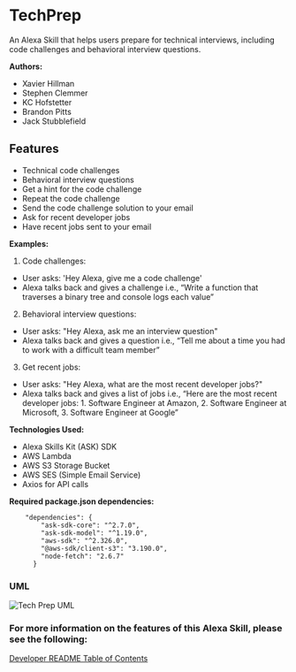 # TechPrep

An Alexa Skill that helps users prepare for technical interviews, including code challenges and behavioral interview questions.

**Authors:**

- Xavier Hillman
- Stephen Clemmer
- KC Hofstetter
- Brandon Pitts
- Jack Stubblefield

## Features

- Technical code challenges
- Behavioral interview questions
- Get a hint for the code challenge
- Repeat the code challenge
- Send the code challenge solution to your email
- Ask for recent developer jobs
- Have recent jobs sent to your email

**Examples:**

1. Code challenges:

- User asks: 'Hey Alexa, give me a code challenge'
- Alexa talks back and gives a challenge i.e.,  “Write a function that traverses a binary tree and console logs each value”

2. Behavioral interview questions:

- User asks: "Hey Alexa, ask me an interview question"
- Alexa talks back and gives a question i.e., “Tell me about a time you had to work with a difficult team member”

3. Get recent jobs:

  - User asks: "Hey Alexa, what are the most recent developer jobs?"
  - Alexa talks back and gives a list of jobs i.e., “Here are the most recent developer jobs: 1. Software Engineer at Amazon, 2. Software Engineer at Microsoft, 3. Software Engineer at Google”

**Technologies Used:**

- Alexa Skills Kit (ASK) SDK
- AWS Lambda
- AWS S3 Storage Bucket
- AWS SES (Simple Email Service)
- Axios for API calls

**Required package.json dependencies:**

        "dependencies": {
            "ask-sdk-core": "^2.7.0",
            "ask-sdk-model": "^1.19.0",
            "aws-sdk": "^2.326.0",
            "@aws-sdk/client-s3": "3.190.0",
            "node-fetch": "2.6.7"
          }

### UML

![Tech Prep UML](./img/Tech-Prep%20UML%20(1).png)

### For more information on the features of this Alexa Skill, please see the following:

[Developer README Table of Contents](./READMEs/Table-of-Contents.md)
